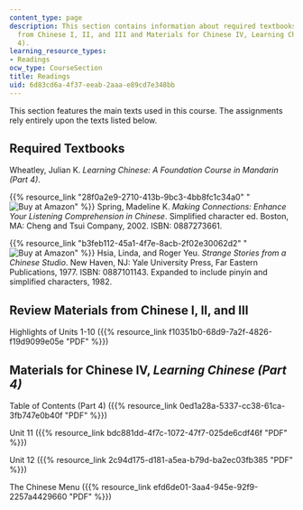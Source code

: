 ```yaml
---
content_type: page
description: This section contains information about required textbooks, Review Materials
  from Chinese I, II, and III and Materials for Chinese IV, Learning Chinese (Part
  4).
learning_resource_types:
- Readings
ocw_type: CourseSection
title: Readings
uid: 6d83cd6a-4f37-eeab-2aaa-e89cd7e348bb
---
```


This section features the main texts used in this course. The assignments rely entirely upon the texts listed below.

Required Textbooks
------------------

Wheatley, Julian K. _Learning Chinese: A Foundation Course in Mandarin (Part 4)_.

{{% resource_link "28f0a2e9-2710-413b-9bc3-4bb8fc1c34a0" "![Buy at Amazon](/images/a_logo_17.gif)" %}} Spring, Madeline K. _Making Connections: Enhance Your Listening Comprehension in Chinese_. Simplified character ed. Boston, MA: Cheng and Tsui Company, 2002. ISBN: 0887273661.

{{% resource_link "b3feb112-45a1-4f7e-8acb-2f02e30062d2" "![Buy at Amazon](/images/a_logo_17.gif)" %}} Hsia, Linda, and Roger Yeu. _Strange Stories from a Chinese Studio_. New Haven, NJ: Yale University Press, Far Eastern Publications, 1977. ISBN: 0887101143. Expanded to include pinyin and simplified characters, 1982.

Review Materials from Chinese I, II, and III
--------------------------------------------

Highlights of Units 1-10 ({{% resource_link f10351b0-68d9-7a2f-4826-f19d9099e05e "PDF" %}})

Materials for Chinese IV, _Learning Chinese (Part 4)_
-----------------------------------------------------

Table of Contents (Part 4) ({{% resource_link 0ed1a28a-5337-cc38-61ca-3fb747e0b40f "PDF" %}})

Unit 11 ({{% resource_link bdc881dd-4f7c-1072-47f7-025de6cdf46f "PDF" %}})

Unit 12 ({{% resource_link 2c94d175-d181-a5ea-b79d-ba2ec03fb385 "PDF" %}})

The Chinese Menu ({{% resource_link efd6de01-3aa4-945e-92f9-2257a4429660 "PDF" %}})